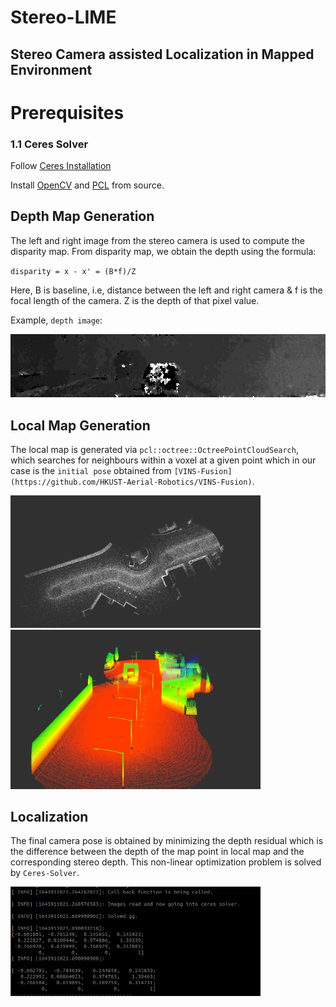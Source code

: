 # Stereo-LIME
## Stereo Camera assisted Localization in Mapped Environment

# Prerequisites
### 1.1 **Ceres Solver**
Follow [Ceres Installation](http://ceres-solver.org/installation.html)

Install [OpenCV](https://gist.github.com/Mahedi-61/804a663b449e4cdb31b5fea96bb9d561) and [PCL](https://pcl.readthedocs.io/projects/tutorials/en/master/) from source.

## Depth Map Generation

The left and right image from the stereo camera is used to compute the disparity map. From disparity map, we obtain the depth using the formula:

`disparity = x - x' = (B*f)/Z`

Here, B is baseline, i.e, distance between the left and right camera & f is the focal length of the camera. Z is the depth of that pixel value.

Example, `depth image`:

<img src="images/depth.png" alt="6" width="800"/>

## Local Map Generation

The local map is generated via `pcl::octree::OctreePointCloudSearch`, which searches for neighbours within a voxel at a given point which in our case is the `initial pose` obtained from `[VINS-Fusion](https://github.com/HKUST-Aerial-Robotics/VINS-Fusion)`.

<p float="left">
  <img src="images/local1.png" alt="1" width="400"/>
  <img src="images/local2.png" alt="1" width="400"/>
</p>

## Localization

The final camera pose is obtained by minimizing the depth residual which is the difference between the depth of the map point in local map and the corresponding stereo depth. This non-linear optimization problem is solved by `Ceres-Solver`.
<p float = "left">
  <img src = "images/transformation.jpg" alt="localize" width="400" />
</p>
